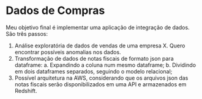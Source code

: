# Dados de Compras

Meu objetivo final é implementar uma aplicação de integração de dados. São três passos:
1. Análise exploratória de dados de vendas de uma empresa X. Quero encontrar possíveis anomalias nos dados.
2. Transformação de dados de notas fiscais de formato json para dataframe:
	a. Expandindo a coluna num mesmo dataframe;
	b. Dividindo em dois dataframes separados, seguindo o modelo relacional;
3. Possível arquitetura na AWS, considerando que os arquivos json das notas fiscais serão disponibilizados em uma API e armazenados em Redshift.
